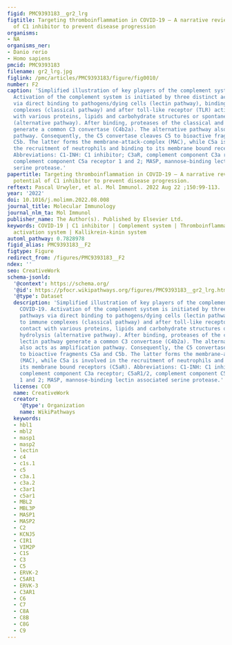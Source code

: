 ```yaml
---
figid: PMC9393183__gr2_lrg
figtitle: Targeting thromboinflammation in COVID-19 – A narrative review of the potential
  of C1 inhibitor to prevent disease progression
organisms:
- NA
organisms_ner:
- Danio rerio
- Homo sapiens
pmcid: PMC9393183
filename: gr2_lrg.jpg
figlink: /pmc/articles/PMC9393183/figure/fig0010/
number: F2
caption: 'Simplified illustration of key players of the complement system in COVID-19.
  Activation of the complement system is initiated by three distinct activation pathways
  via direct binding to pathogens/dying cells (lectin pathway), binding to immune
  complexes (classical pathway) and after toll-like receptor (TLR) activation, contact
  with various proteins, lipids and carbohydrate structures or spontaneous hydrolysis
  (alternative pathway). After binding, proteases of the classical and lectin pathway
  generate a common C3 convertase (C4b2a). The alternative pathway also acts as amplification
  pathway. Consequently, the C5 convertase cleaves C5 to bioactive fragments C5a and
  C5b. The latter forms the membrane-attack-complex (MAC), while C5a is involved in
  the recruitment of neutrophils and binding to its membrane bound receptors (C5aR).
  Abbreviations: C1-INH: C1 inhibitor; C3aR, complement component C3a receptor; C5aR1/2,
  complement component C5a receptor 1 and 2; MASP, mannose-binding lectin associated
  serine protease.'
papertitle: Targeting thromboinflammation in COVID-19 – A narrative review of the
  potential of C1 inhibitor to prevent disease progression.
reftext: Pascal Urwyler, et al. Mol Immunol. 2022 Aug 22 ;150:99-113.
year: '2022'
doi: 10.1016/j.molimm.2022.08.008
journal_title: Molecular Immunology
journal_nlm_ta: Mol Immunol
publisher_name: The Author(s). Published by Elsevier Ltd.
keywords: COVID-19 | C1 inhibitor | Complement system | Thromboinflammation | Contact
  activation system | Kallikrein-kinin system
automl_pathway: 0.7828978
figid_alias: PMC9393183__F2
figtype: Figure
redirect_from: /figures/PMC9393183__F2
ndex: ''
seo: CreativeWork
schema-jsonld:
  '@context': https://schema.org/
  '@id': https://pfocr.wikipathways.org/figures/PMC9393183__gr2_lrg.html
  '@type': Dataset
  description: 'Simplified illustration of key players of the complement system in
    COVID-19. Activation of the complement system is initiated by three distinct activation
    pathways via direct binding to pathogens/dying cells (lectin pathway), binding
    to immune complexes (classical pathway) and after toll-like receptor (TLR) activation,
    contact with various proteins, lipids and carbohydrate structures or spontaneous
    hydrolysis (alternative pathway). After binding, proteases of the classical and
    lectin pathway generate a common C3 convertase (C4b2a). The alternative pathway
    also acts as amplification pathway. Consequently, the C5 convertase cleaves C5
    to bioactive fragments C5a and C5b. The latter forms the membrane-attack-complex
    (MAC), while C5a is involved in the recruitment of neutrophils and binding to
    its membrane bound receptors (C5aR). Abbreviations: C1-INH: C1 inhibitor; C3aR,
    complement component C3a receptor; C5aR1/2, complement component C5a receptor
    1 and 2; MASP, mannose-binding lectin associated serine protease.'
  license: CC0
  name: CreativeWork
  creator:
    '@type': Organization
    name: WikiPathways
  keywords:
  - hbl1
  - mbl2
  - masp1
  - masp2
  - lectin
  - c4
  - c1s.1
  - c5
  - c3a.1
  - c3a.2
  - c3ar1
  - c5ar1
  - MBL2
  - MBL3P
  - MASP1
  - MASP2
  - C2
  - KCNJ5
  - CIR1
  - VIM2P
  - C1S
  - C3
  - C5
  - ERVK-2
  - C5AR1
  - ERVK-3
  - C3AR1
  - C6
  - C7
  - C8A
  - C8B
  - C8G
  - C9
---
```

